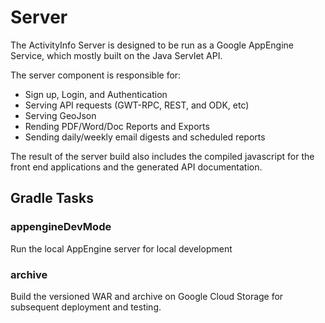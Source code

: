 
# Server

The ActivityInfo Server is designed to be run as a Google AppEngine 
Service, which mostly built on the Java Servlet API.

The server component is responsible for: 

* Sign up, Login, and Authentication
* Serving API requests (GWT-RPC, REST, and ODK, etc)
* Serving GeoJson
* Rending PDF/Word/Doc Reports and Exports
* Sending daily/weekly email digests and scheduled reports

The result of the server build also includes the compiled javascript
for the front end applications and the generated API documentation.

## Gradle Tasks


### appengineDevMode

Run the local AppEngine server for local development

### archive

Build the versioned WAR and archive on Google Cloud Storage for subsequent
deployment and testing.

